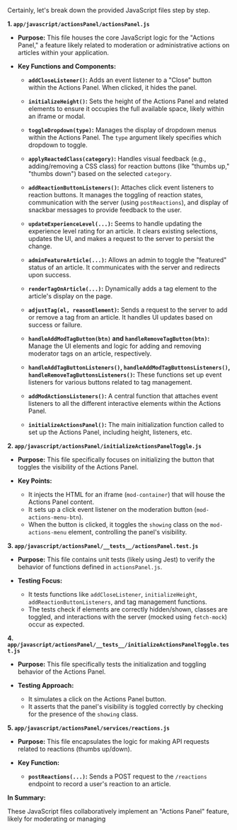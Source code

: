 Certainly, let's break down the provided JavaScript files step by step.


**1. `app/javascript/actionsPanel/actionsPanel.js`**

* **Purpose:** This file houses the core JavaScript logic for the "Actions Panel," a feature likely related to moderation or administrative actions on articles within your application.

* **Key Functions and Components:**

    * **`addCloseListener()`:** Adds an event listener to a "Close" button within the Actions Panel. When clicked, it hides the panel.

    * **`initializeHeight()`:** Sets the height of the Actions Panel and related elements to ensure it occupies the full available space, likely within an iframe or modal.

    * **`toggleDropdown(type)`:**  Manages the display of dropdown menus within the Actions Panel.  The `type` argument likely specifies which dropdown to toggle.

    * **`applyReactedClass(category)`:**  Handles visual feedback (e.g., adding/removing a CSS class) for reaction buttons (like "thumbs up," "thumbs down") based on the selected `category`.

    * **`addReactionButtonListeners()`:**  Attaches click event listeners to reaction buttons. It manages the toggling of reaction states, communication with the server (using `postReactions`), and display of snackbar messages to provide feedback to the user.

    * **`updateExperienceLevel(...)`:**  Seems to handle updating the experience level rating for an article. It clears existing selections, updates the UI, and makes a request to the server to persist the change.

    * **`adminFeatureArticle(...)`:** Allows an admin to toggle the "featured" status of an article. It communicates with the server and redirects upon success.

    * **`renderTagOnArticle(...)`:** Dynamically adds a tag element to the article's display on the page.

    * **`adjustTag(el, reasonElement)`:**  Sends a request to the server to add or remove a tag from an article.  It handles UI updates based on success or failure.

    * **`handleAddModTagButton(btn)`  and  `handleRemoveTagButton(btn)`:** Manage the UI elements and logic for adding and removing moderator tags on an article, respectively.

    * **`handleAddTagButtonListeners()`, `handleAddModTagButtonsListeners()`, `handleRemoveTagButtonsListeners()`:** These functions set up event listeners for various buttons related to tag management.

    * **`addModActionsListeners()`:** A central function that attaches event listeners to all the different interactive elements within the Actions Panel.

    * **`initializeActionsPanel()`:** The main initialization function called to set up the Actions Panel, including height, listeners, etc.

**2. `app/javascript/actionsPanel/initializeActionsPanelToggle.js`**

* **Purpose:** This file specifically focuses on initializing the button that toggles the visibility of the Actions Panel.

* **Key Points:**

    * It injects the HTML for an iframe (`mod-container`) that will house the Actions Panel content.
    * It sets up a click event listener on the moderation button (`mod-actions-menu-btn`).
    * When the button is clicked, it toggles the `showing` class on the `mod-actions-menu` element, controlling the panel's visibility.

**3. `app/javascript/actionsPanel/__tests__/actionsPanel.test.js`**

* **Purpose:**  This file contains unit tests (likely using Jest) to verify the behavior of functions defined in `actionsPanel.js`.

* **Testing Focus:**

    * It tests functions like `addCloseListener`, `initializeHeight`, `addReactionButtonListeners`, and tag management functions.
    * The tests check if elements are correctly hidden/shown, classes are toggled, and interactions with the server (mocked using `fetch-mock`) occur as expected.

**4. `app/javascript/actionsPanel/__tests__/initializeActionsPanelToggle.test.js`**

* **Purpose:**  This file specifically tests the initialization and toggling behavior of the Actions Panel.

* **Testing Approach:**

    * It simulates a click on the Actions Panel button.
    * It asserts that the panel's visibility is toggled correctly by checking for the presence of the `showing` class.

**5. `app/javascript/actionsPanel/services/reactions.js`**

* **Purpose:**  This file encapsulates the logic for making API requests related to reactions (thumbs up/down).

* **Key Function:**

    * **`postReactions(...)`:** Sends a POST request to the `/reactions` endpoint to record a user's reaction to an article.

**In Summary:**

These JavaScript files collaboratively implement an "Actions Panel" feature, likely for moderating or managing